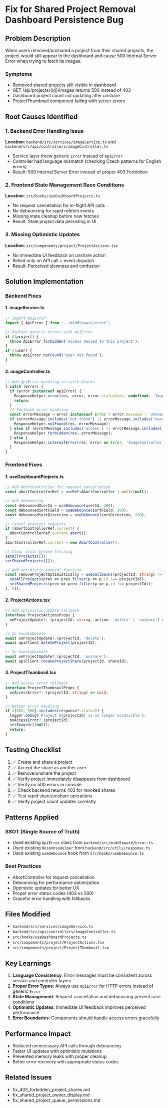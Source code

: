 # Fix for Shared Project Removal Dashboard Persistence Bug

## Problem Description

When users removed/unshared a project from their shared projects, the project would still appear in the dashboard and cause 500 Internal Server Error when trying to fetch its images.

### Symptoms

- Removed shared projects still visible in dashboard
- GET /api/projects/{id}/images returns 500 instead of 403
- Dashboard project count not updating after unshare
- ProjectThumbnail component failing with server errors

## Root Causes Identified

### 1. Backend Error Handling Issue

**Location**: `backend/src/services/imageService.ts` and `backend/src/api/controllers/imageController.ts`

- Service layer threw generic `Error` instead of `ApiError`
- Controller had language mismatch (checking Czech patterns for English errors)
- Result: 500 Internal Server Error instead of proper 403 Forbidden

### 2. Frontend State Management Race Conditions

**Location**: `src/hooks/useDashboardProjects.ts`

- No request cancellation for in-flight API calls
- No debouncing for rapid refetch events
- Missing state cleanup before new fetches
- Result: Stale project data persisting in UI

### 3. Missing Optimistic Updates

**Location**: `src/components/project/ProjectActions.tsx`

- No immediate UI feedback on unshare action
- Relied only on API call + event dispatch
- Result: Perceived slowness and confusion

## Solution Implementation

### Backend Fixes

#### 1. imageService.ts

```typescript
// Import ApiError
import { ApiError } from '../middleware/error';

// Replace generic errors with ApiError
if (!project) {
  throw ApiError.forbidden('Access denied to this project');
}
if (!user) {
  throw ApiError.notFound('User not found');
}
```

#### 2. imageController.ts

```typescript
// Add ApiError handling in catch blocks
} catch (error) {
  if (error instanceof ApiError) {
    ResponseHelper.error(res, error, error.statusCode, undefined, 'ImageController');
    return;
  }
  // Fallback error handling
  const errorMessage = error instanceof Error ? error.message : 'Unknown error';
  if (errorMessage.includes('not found') || errorMessage.includes('nenalezen')) {
    ResponseHelper.notFound(res, errorMessage);
  } else if (errorMessage.includes('access') || errorMessage.includes('oprávnění')) {
    ResponseHelper.forbidden(res, errorMessage);
  } else {
    ResponseHelper.internalError(res, error as Error, 'ImageController');
  }
}
```

### Frontend Fixes

#### 1. useDashboardProjects.ts

```typescript
// Add AbortController for request cancellation
const abortControllerRef = useRef<AbortController | null>(null);

// Add debouncing
const debouncedUserId = useDebounce(userId, 300);
const debouncedSortField = useDebounce(sortField, 200);
const debouncedSortDirection = useDebounce(sortDirection, 200);

// Cancel previous requests
if (abortControllerRef.current) {
  abortControllerRef.current.abort();
}
abortControllerRef.current = new AbortController();

// Clear state before fetching
setAllProjects([]);
setSharedProjects([]);

// Add optimistic removal function
const removeProjectOptimistically = useCallback((projectId: string) => {
  setAllProjects(prev => prev.filter(p => p.id !== projectId));
  setSharedProjects(prev => prev.filter(p => p.id !== projectId));
}, []);
```

#### 2. ProjectActions.tsx

```typescript
// Add optimistic update callback
interface ProjectActionsProps {
  onProjectUpdate?: (projectId: string, action: 'delete' | 'unshare') => void;
}

// In handleDelete
await onProjectUpdate?.(projectId, 'delete');
await apiClient.deleteProject(projectId);

// In handleUnshare
await onProjectUpdate?.(projectId, 'unshare');
await apiClient.revokeProjectShare(projectId, shareId);
```

#### 3. ProjectThumbnail.tsx

```typescript
// Add access error callback
interface ProjectThumbnailProps {
  onAccessError?: (projectId: string) => void;
}

// Better error handling
if ([403, 500].includes(response?.status)) {
  logger.debug(`Project ${projectId} is no longer accessible`);
  onAccessError?.(projectId);
  setImageUrl(null);
  return;
}
```

## Testing Checklist

1. ✅ Create and share a project
2. ✅ Accept the share as another user
3. ✅ Remove/unshare the project
4. ✅ Verify project immediately disappears from dashboard
5. ✅ Verify no 500 errors in console
6. ✅ Check backend returns 403 for revoked shares
7. ✅ Test rapid share/unshare operations
8. ✅ Verify project count updates correctly

## Patterns Applied

### SSOT (Single Source of Truth)

- Used existing `ApiError` class from `backend/src/middleware/error.ts`
- Used existing `ResponseHelper` from `backend/src/utils/response.ts`
- Used existing `useDebounce` hook from `src/hooks/useDebounce.ts`

### Best Practices

- AbortController for request cancellation
- Debouncing for performance optimization
- Optimistic updates for better UX
- Proper error status codes (403 vs 500)
- Graceful error handling with fallbacks

## Files Modified

- `backend/src/services/imageService.ts`
- `backend/src/api/controllers/imageController.ts`
- `src/hooks/useDashboardProjects.ts`
- `src/components/project/ProjectActions.tsx`
- `src/components/project/ProjectThumbnail.tsx`

## Key Learnings

1. **Language Consistency**: Error messages must be consistent across service and controller layers
2. **Proper Error Types**: Always use `ApiError` for HTTP errors instead of generic `Error`
3. **State Management**: Request cancellation and debouncing prevent race conditions
4. **Optimistic Updates**: Immediate UI feedback improves perceived performance
5. **Error Boundaries**: Components should handle access errors gracefully

## Performance Impact

- Reduced unnecessary API calls through debouncing
- Faster UI updates with optimistic mutations
- Prevented memory leaks with proper cleanup
- Better error recovery with appropriate status codes

## Related Issues

- fix_403_forbidden_project_shares.md
- fix_shared_project_owner_display.md
- fix_shared_project_queue_permissions.md
